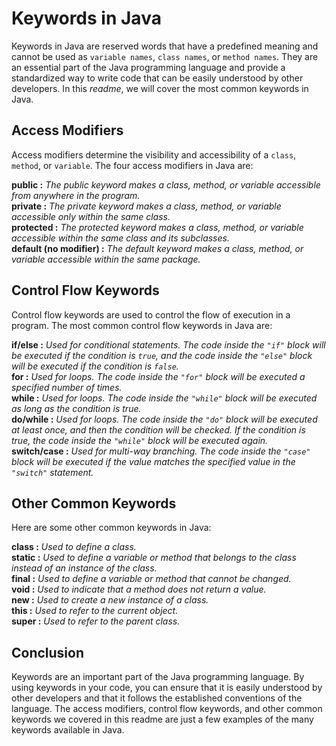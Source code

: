 # Keywords in Java
Keywords in Java are reserved words that have a predefined meaning and cannot be used as `variable names`, `class names`, or `method names`. They are an essential part of the Java programming language and provide a standardized way to write code that can be easily understood by other developers. In this *readme*, we will cover the most common keywords in Java.

## Access Modifiers
Access modifiers determine the visibility and accessibility of a `class`, `method`, or `variable`. The four access modifiers in Java are:

**public :** *The public keyword makes a class, method, or variable accessible from anywhere in the program.*\
**private :** *The private keyword makes a class, method, or variable accessible only within the same class.*\
**protected :** *The protected keyword makes a class, method, or variable accessible within the same class and its subclasses.*\
**default (no modifier) :** *The default keyword makes a class, method, or variable accessible within the same package.*

## Control Flow Keywords
Control flow keywords are used to control the flow of execution in a program. The most common control flow keywords in Java are:

**if/else :** *Used for conditional statements. The code inside the `"if"` block will be executed if the condition is `true`, and the code inside the `"else"` block will be executed if the condition is `false`.*\
**for :** *Used for loops. The code inside the `"for"` block will be executed a specified number of times.*\
**while :** *Used for loops. The code inside the `"while"` block will be executed as long as the condition is true.*\
**do/while :** *Used for loops. The code inside the `"do"` block will be executed at least once, and then the condition will be checked. If the condition is true, the code inside the `"while"` block will be executed again.*\
**switch/case :** *Used for multi-way branching. The code inside the `"case"` block will be executed if the value matches the specified value in the `"switch"` statement.*

## Other Common Keywords
Here are some other common keywords in Java:

**class :** *Used to define a class.*\
**static :** *Used to define a variable or method that belongs to the class instead of an instance of the class.*\
**final :** *Used to define a variable or method that cannot be changed.*\
**void :** *Used to indicate that a method does not return a value.*\
**new :** *Used to create a new instance of a class.*\
**this :** *Used to refer to the current object.*\
**super :** *Used to refer to the parent class.*

## Conclusion
Keywords are an important part of the Java programming language. By using keywords in your code, you can ensure that it is easily understood by other developers and that it follows the established conventions of the language. The access modifiers, control flow keywords, and other common keywords we covered in this readme are just a few examples of the many keywords available in Java.
